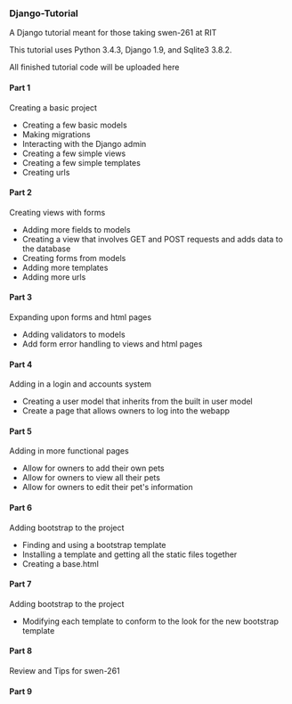 <h3>Django-Tutorial</h3>
<p>A Django tutorial meant for those taking swen-261 at RIT</p>
<p>This tutorial uses Python 3.4.3, Django 1.9, and Sqlite3 3.8.2.</p>
<p>All finished tutorial code will be uploaded here</p>


<h4>Part 1</h4>
<p>Creating a basic project</p>

<ul>
    <li>Creating a few basic models</li>
    <li>Making migrations</li>
    <li>Interacting with the Django admin</li>
    <li>Creating a few simple views</li>
    <li>Creating a few simple templates</li>
    <li>Creating urls</li>
</ul>

<h4>Part 2</h4>
<p>Creating views with forms</p>

<ul>
    <li>Adding more fields to models</li>
    <li>Creating a view that involves GET and POST requests and adds data to the database</li>
    <li>Creating forms from models</li>
    <li>Adding more templates</li>
    <li>Adding more urls</li>
</ul>

<h4>Part 3</h4>
<p>Expanding upon forms and html pages<p>

<ul>
    <li>Adding validators to models</li>
    <li>Add form error handling to views and html pages</li>
</ul>

<h4>Part 4</h4>
<p>Adding in a login and accounts system</p>

<ul>
    <li>Creating a user model that inherits from the built in user model</li>
    <li>Create a page that allows owners to log into the webapp</li>
</ul>

<h4>Part 5</h4>
<p>Adding in more functional pages</p>

<ul>
    <li>Allow for owners to add their own pets</li>
    <li>Allow for owners to view all their pets</li>
    <li>Allow for owners to edit their pet's information</li>
</ul>

<h4>Part 6</h4>
<p>Adding bootstrap to the project</p>

<ul>
    <li>Finding and using a bootstrap template</li>
    <li>Installing a template and getting all the static files together</li>
    <li>Creating a base.html</li>
</ul>

<h4>Part 7</h4>
<p>Adding bootstrap to the project</p>

<ul>
    <li>Modifying each template to conform to the look for the new bootstrap template</li>
</ul>

<h4>Part 8</h4>
<p>Review and Tips for swen-261</p>

<h4>Part 9</h4>


